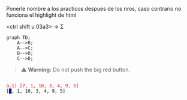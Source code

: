 Ponerle nombre a los practicos despues de los nros, caso contrario no funciona el highlight de html

<ctrl shift u 03a3> -> Σ


```mermaid
graph TD;
    A-->B;
    A-->C;
    B-->D;
    C-->D;
```


> :warning: **Warning:** Do not push the big red button.


<pre><code>
<span style="color:red;">a.1) [7, 1, 10, 3, 4, 9, 5]</span>
[<span style="background-color:blue;">7</span>, 1, 10, 3, 4, 9, 5]
</code></pre>